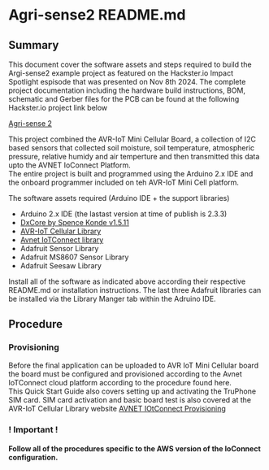 
# Agri-sense2 README.md

## Summary

This document cover the software assets and steps required to build the Argi-sense2 example project as featured on 
the Hackster.io Impact Spotlight espisode that was presented on Nov 8th 2024. The complete project documentation including the hardware build
instructions, BOM, schematic and Gerber files for the PCB can be found at the following Hackster.io project link below

[Agri-sense 2](https://www.hackster.io/wizardofmake/agri-sense-2-fab593)


This project combined the AVR-IoT Mini Cellular Board, a collection of I2C based sensors that collected soil moisture, soil temperature, 
atmospheric pressure, relative humidy and air temperture and then transmitted this data upto the AVNET IoConnect Platform.  
The entire project is built and programmed using the Arduino 2.x IDE and the onboard programmer included on teh AVR-IoT Mini Cell platform.


The software assets required (Arduino IDE + the support libraries)
+ Arduino 2.x IDE (the lastast version at time of publish is 2.3.3)
+ [DxCore by Spence Konde v1.5.11](https://github.com/SpenceKonde/DxCore)
+ [AVR-IoT Cellular Library](https://github.com/microchip-pic-avr-solutions/avr-iot-cellular-arduino-library?tab=readme-ov-file) 
+ [Avnet IoTConnect library](https://github.com/avnet-iotconnect/iotc-arduino-mchp-avr-sdk)
+ Adafruit Sensor Library
+ Adafruit MS8607 Sensor Library
+ Adafruit Seesaw Library

Install all of the software as indicated above according their respective README.md or installation instructions. The last three Adafruit libraries
can be installed via the Library Manger tab within the Adruino IDE.

## Procedure

### Provisioning
Before the final application can be uploaded to AVR IoT Mini Cellular board the board must be configured and provisioned according to the Avnet IoTConnect cloud platform 
according to the procedure found here.  
This Quick Start Guide also covers setting up and activating the TruPhone SIM card. SIM card activation and basic 
board test is also covered at the AVR-IoT Cellular Library website
[AVNET IOtConnect Provisioning](https://github.com/avnet-iotconnect/iotc-arduino-mchp-avr-sdk/blob/main/QUICKSTART.md)
### ! Important !
#### Follow all of the procedures specific to the AWS version of the IoConnect configuration.  



